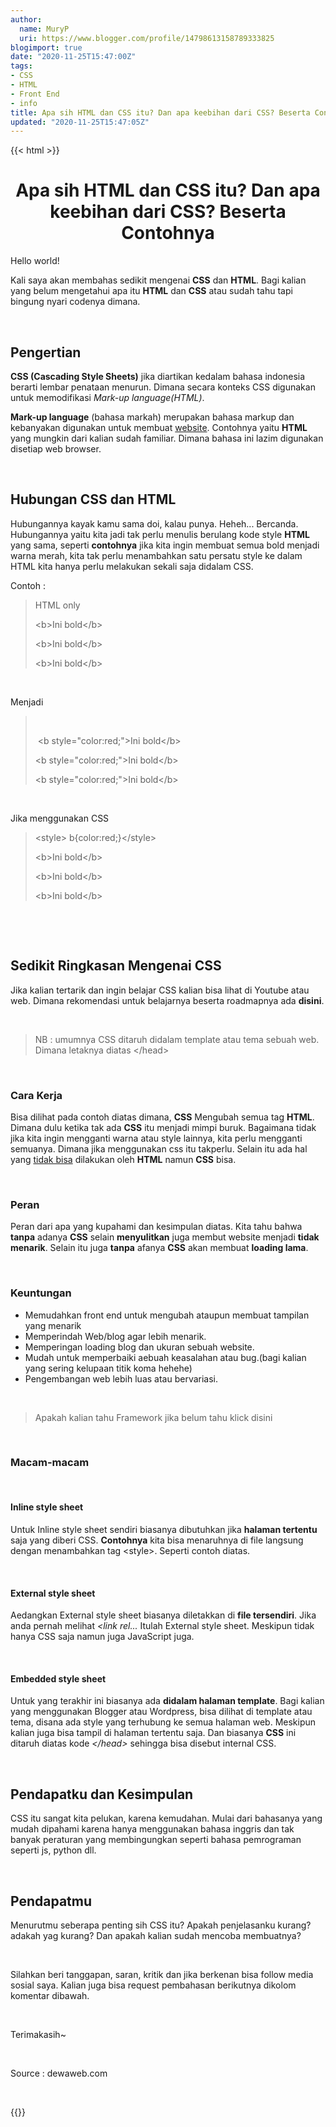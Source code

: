 ```yaml
---
author:
  name: MuryP
  uri: https://www.blogger.com/profile/14798613158789333825
blogimport: true
date: "2020-11-25T15:47:00Z"
tags:
- CSS
- HTML
- Front End
- info
title: Apa sih HTML dan CSS itu? Dan apa keebihan dari CSS? Beserta Contohnya
updated: "2020-11-25T15:47:05Z"
---
```

{{< html >}} 
<h1 style="text-align: center;">Apa sih HTML dan CSS itu? Dan apa keebihan dari CSS? Beserta Contohnya</h1><p>Hello world!</p><p>Kali saya akan membahas sedikit mengenai <b>CSS</b> dan <b>HTML</b>. Bagi kalian yang belum mengetahui apa itu <b>HTML</b> dan <b>CSS</b> atau sudah tahu tapi bingung nyari codenya dimana.</p><p><br /></p><h2 style="text-align: left;">Pengertian</h2><p><b>CSS (Cascading Style Sheets)</b> jika diartikan kedalam bahasa indonesia berarti lembar penataan menurun. Dimana secara konteks CSS digunakan untuk memodifikasi <i>Mark-up language(HTML)</i>.</p><p><b>Mark-up language</b> (bahasa markah) merupakan bahasa markup dan kebanyakan digunakan untuk membuat <u>website</u>. Contohnya yaitu <b>HTML</b> yang mungkin dari kalian sudah familiar. Dimana bahasa ini lazim digunakan disetiap web browser.</p><p><br /></p><h2 style="text-align: left;">Hubungan CSS dan HTML</h2><p>Hubungannya kayak kamu sama doi, kalau punya. Heheh... Bercanda. Hubungannya yaitu kita jadi tak perlu menulis berulang kode style <b>HTML</b> yang sama, seperti <b>contohnya</b> jika kita ingin membuat semua bold menjadi warna merah, kita tak perlu menambahkan satu persatu style ke dalam HTML kita hanya perlu melakukan sekali saja didalam CSS.</p><p>Contoh :</p><p></p><blockquote><p>HTML only</p><p>&lt;b&gt;Ini bold&lt;/b&gt;&nbsp;</p><p>&lt;b&gt;Ini bold&lt;/b&gt;</p><p>&lt;b&gt;Ini bold&lt;/b&gt;</p><p></p></blockquote><p><br /></p><p>Menjadi</p><p></p><blockquote><p><br /></p><p>&nbsp;&lt;b style="color:red;"&gt;Ini bold&lt;/b&gt;</p><p>&lt;b style="color:red;"&gt;Ini bold&lt;/b&gt;</p><p>&lt;b style="color:red;"&gt;Ini bold&lt;/b&gt;</p><p></p></blockquote><p><br /></p><p>Jika menggunakan CSS</p><p></p><blockquote><p>&lt;style&gt; b{color:red;}&lt;/style&gt;</p><p>&lt;b&gt;Ini bold&lt;/b&gt;&nbsp;</p><p>&lt;b&gt;Ini bold&lt;/b&gt;</p><p>&lt;b&gt;Ini bold&lt;/b&gt;</p></blockquote><p></p><p><br /></p><p><br /></p><h2 style="text-align: left;">Sedikit Ringkasan Mengenai CSS</h2><p>Jika kalian tertarik dan ingin belajar CSS kalian bisa lihat di Youtube atau web. Dimana rekomendasi untuk belajarnya beserta roadmapnya ada <b>disini</b>.</p><p><br /></p><p></p><blockquote><p>NB : umumnya CSS ditaruh didalam template atau tema sebuah web. Dimana letaknya diatas &lt;/head&gt;</p><p></p></blockquote><p><br /></p><h3 style="text-align: left;">Cara Kerja</h3><p>Bisa dilihat pada contoh diatas dimana, <b>CSS</b> Mengubah semua tag <b>HTML</b>. Dimana dulu ketika tak ada <b>CSS</b> itu menjadi mimpi buruk. Bagaimana tidak jika kita ingin mengganti warna atau style lainnya, kita perlu mengganti semuanya. Dimana jika menggunakan css itu takperlu. Selain itu ada hal yang <u>tidak bisa</u> dilakukan oleh <b>HTML</b> namun <b>CSS</b> bisa.</p><p><br /></p><h3 style="text-align: left;">Peran</h3><p>Peran dari apa yang kupahami dan kesimpulan diatas. Kita tahu bahwa <b>tanpa</b> adanya <b>CSS</b> selain <b>menyulitkan</b> juga membut website menjadi <b>tidak menarik</b>. Selain itu juga <b>tanpa</b> afanya <b>CSS</b> akan membuat <b>loading lama</b>.</p><p><br /></p><h3 style="text-align: left;">Keuntungan</h3><p></p><ul style="text-align: left;"><li>Memudahkan front end untuk mengubah ataupun membuat tampilan yang menarik</li><li>Memperindah Web/blog agar lebih menarik.</li><li>Memperingan loading blog dan ukuran sebuah website.</li><li>Mudah untuk memperbaiki aebuah keasalahan atau bug.(bagi kalian yang sering kelupaan titik koma hehehe)</li><li>Pengembangan web lebih luas atau bervariasi.</li></ul><p></p><p><br /></p><p></p><blockquote><p>Apakah kalian tahu Framework jika belum tahu klick disini</p><p></p></blockquote><p><br /></p><h3 style="text-align: left;">Macam-macam</h3><p><br /></p><h4 style="text-align: left;">Inline style sheet</h4><p>Untuk Inline style sheet sendiri biasanya dibutuhkan jika <b>halaman tertentu</b> saja yang diberi CSS. <b>Contohnya</b> kita bisa menaruhnya di file langsung dengan menambahkan tag &lt;style&gt;. Seperti contoh diatas.</p><p><br /></p><h4 style="text-align: left;">External style sheet</h4><p>Aedangkan External style sheet biasanya diletakkan di <b>file tersendiri</b>. Jika anda pernah melihat <i>&lt;link rel...</i> Itulah External style sheet. Meskipun tidak hanya CSS saja namun juga JavaScript juga.</p><p><br /></p><h4 style="text-align: left;">Embedded style sheet</h4><p>Untuk yang terakhir ini biasanya ada <b>didalam halaman template</b>. Bagi kalian yang menggunakan Blogger atau Wordpress, bisa dilihat di template atau tema, disana ada style yang terhubung ke semua halaman web. Meskipun kalian juga bisa tampil di halaman tertentu saja. Dan biasanya <b>CSS</b> ini ditaruh diatas kode <i>&lt;/head&gt; </i>sehingga bisa disebut internal CSS.&nbsp;</p><p><br /></p><h2 style="text-align: left;">Pendapatku dan Kesimpulan</h2><p>CSS itu sangat kita pelukan, karena kemudahan. Mulai dari bahasanya yang mudah dipahami karena hanya menggunakan bahasa inggris dan tak banyak peraturan yang membingungkan seperti bahasa pemrograman seperti js, python dll.</p><p><br /></p><h2 style="text-align: left;">Pendapatmu</h2><p>Menurutmu seberapa penting sih CSS itu? Apakah penjelasanku kurang? adakah yag kurang? Dan apakah kalian sudah mencoba membuatnya?</p><p><br /></p><p>Silahkan beri tanggapan, saran, kritik dan jika berkenan bisa follow media sosial saya. Kalian juga bisa request pembahasan berikutnya dikolom komentar dibawah.</p><p><br /></p><p>Terimakasih~</p><p><br /></p><p>Source : dewaweb.com</p><p><br /></p>
{{</ html >}} 
